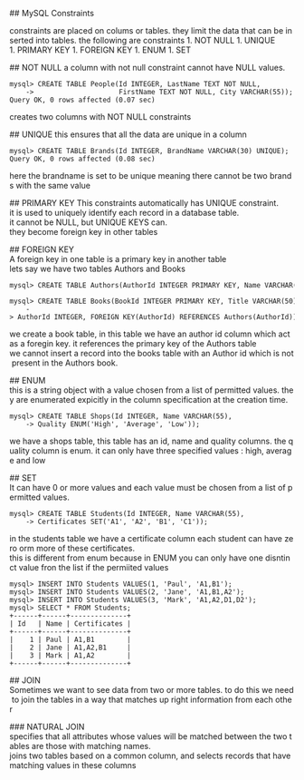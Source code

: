 ## MySQL Constraints 
  
 constraints are placed on colums or tables. they limit the data that can be inserted into tables. 
 the following are constraints 
 1. NOT NULL 
 1. UNIQUE 
 1. PRIMARY KEY 
 1. FOREIGN KEY 
 1. ENUM 
 1. SET 
  
 ## NOT NULL 
 a column with not null constraint cannot have NULL values. 
 ``` 
 mysql> CREATE TABLE People(Id INTEGER, LastName TEXT NOT NULL, 
     ->                     FirstName TEXT NOT NULL, City VARCHAR(55)); 
 Query OK, 0 rows affected (0.07 sec) 
 ``` 
 creates two columns with NOT NULL constraints 
  
 ## UNIQUE 
 this ensures that all the data are unique in a column 
 ``` 
 mysql> CREATE TABLE Brands(Id INTEGER, BrandName VARCHAR(30) UNIQUE); 
 Query OK, 0 rows affected (0.08 sec) 
 ``` 
 here the brandname is set to be unique meaning there cannot be two brands with the same value 
  
 ## PRIMARY KEY 
 This constraints automatically has UNIQUE constraint. 
 it is used to uniquely identify each record in a database table.  
 it cannot be NULL, but UNIQUE KEYS can. 
 they become foreign key in other tables 
  
 ## FOREIGN KEY 
 A foreign key in one table is a primary key in another table  
 lets say we have two tables Authors and Books 
  
 ``` 
 mysql> CREATE TABLE Authors(AuthorId INTEGER PRIMARY KEY, Name VARCHAR(70)) 
 ``` 
  
 ``` 
 mysql> CREATE TABLE Books(BookId INTEGER PRIMARY KEY, Title VARCHAR(50), 
     -> AuthorId INTEGER, FOREIGN KEY(AuthorId) REFERENCES Authors(AuthorId)) 
 ``` 
 we create a book table, in this table we have an author id column which act as a foregin key. it references the primary key of the Authors table 
 we cannot insert a record into the books table with an Author id which is not present in the Authors book. 
  
 ## ENUM 
 this is a string object with a value chosen from a list of permitted values. they are enumerated expicitly in the column specification at the creation time. 
  
 ``` 
 mysql> CREATE TABLE Shops(Id INTEGER, Name VARCHAR(55),  
     -> Quality ENUM('High', 'Average', 'Low')); 
 ``` 
 we have a shops table, this table has an id, name and quality columns. the quality column is enum. it can only have three specified values : high, average and low 
  
 ## SET 
 It can have 0 or more values and each value must be chosen from a list of permitted values. 
  
 ``` 
 mysql> CREATE TABLE Students(Id INTEGER, Name VARCHAR(55),  
     -> Certificates SET('A1', 'A2', 'B1', 'C1'));  
 ``` 
 in the students table we have a certificate column each student can have zero orm more of these certificates. 
 this is different from enum because in ENUM you can only have one disntinct value fron the list if the permiited values 
  
 ``` 
 mysql> INSERT INTO Students VALUES(1, 'Paul', 'A1,B1'); 
 mysql> INSERT INTO Students VALUES(2, 'Jane', 'A1,B1,A2'); 
 mysql> INSERT INTO Students VALUES(3, 'Mark', 'A1,A2,D1,D2'); 
 mysql> SELECT * FROM Students; 
 +------+------+--------------+ 
 | Id   | Name | Certificates | 
 +------+------+--------------+ 
 |    1 | Paul | A1,B1        | 
 |    2 | Jane | A1,A2,B1     | 
 |    3 | Mark | A1,A2        | 
 +------+------+--------------+ 
 ``` 
  
 ## JOIN 
 Sometimes we want to see data from two or more tables. to do this we need to join the tables in a way that matches up right information from each other 
  
 ### NATURAL JOIN 
 specifies that all attributes whose values will be matched between the two tables are those with matching names. 
 joins two tables based on a common column, and selects records that have matching values in these columns

